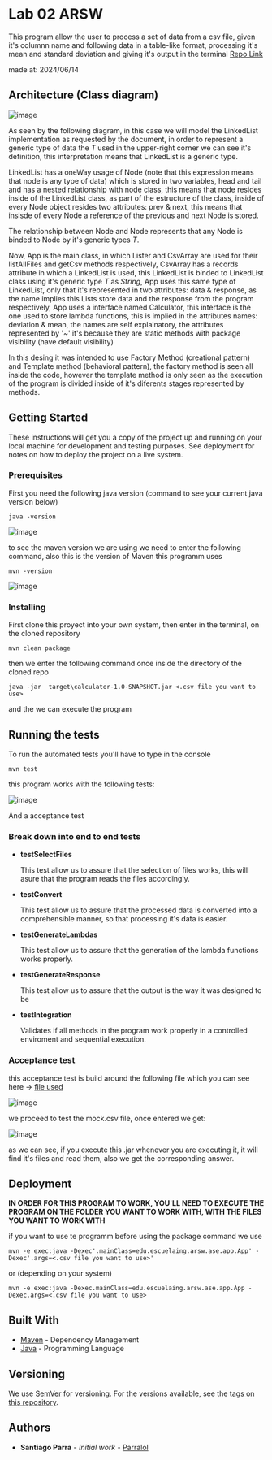 # Lab 02 ARSW

This program allow the user to process a set of data from a csv file, given it's columnn name and following data in a table-like format, processing it's mean and standard deviation and giving it's output in the terminal 
[Repo Link](https://github.com/Parralol/Lab02ARSW)

made at: 2024/06/14

## Architecture (Class diagram)

![image](https://github.com/Parralol/Lab02ARSW/assets/110953563/b3c10b10-cfb9-4dab-9fc8-3918e53e4e41)

As seen by the following diagram, in this case we will model the LinkedList implementation as requested by the document, in order to represent a generic type of data the _T_ used in the upper-right corner we can see it's definition, this interpretation means that LinkedList is a generic type.

LinkedList has a oneWay usage of Node<T> (note that this expression means that node is any type of data) which is stored in two variables, head and tail and has a nested relationship with node class, this means that node resides inside of the LinkedList class, as part of the estructure of the class, inside of every Node object resides two attributes: prev & next, this means that insisde of every Node a reference of the previous and next Node is stored.

The relationship between Node<T> and Node represents that any Node<T> is binded to Node by it's generic types _T_.

Now, App is the main class, in which Lister and CsvArray are used for their listAllFiles and getCsv methods respectively, CsvArray has a records attribute in which a LinkedList<String> is used, this LinkedList is binded to LinkedList class using it's generic type _T_ as _String_, App uses this same type of LinkedList, only that it's represented in two attributes: data & response, as the name implies this Lists store data and the response from the program respectively, App uses a interface named Calculator, this interface is the one used to store lambda functions, this is implied in the attributes names: deviation & mean, the names are self explainatory, the attributes represented by '~' it's because they are static methods with package visibility (have default visibility)

In this desing it was intended to use Factory Method (creational pattern) and Template method (behavioral pattern), the factory method is seen all inside the code, however the template method is only seen as the execution of the program is divided inside of it's diferents stages represented by methods.

## Getting Started

These instructions will get you a copy of the project up and running on your local machine for development and testing purposes. See deployment for notes on how to deploy the project on a live system.

### Prerequisites

First you need the following java version (command to see your current java version below)

```
java -version
```

![image](https://github.com/Parralol/Taller1ARSW/assets/110953563/6088e13f-2c49-4e5f-9eb3-c09642af5d65)

to see the maven version we are using we need to enter the following command, also this is the version of Maven this programm uses

```
mvn -version
```

![image](https://github.com/Parralol/Taller1ARSW/assets/110953563/0c2f20e7-a955-4aa5-bb92-a073488ba7e1)

### Installing

First clone this proyect into your own system, then enter in the terminal, on the cloned repository

```
mvn clean package
```

then we enter the following command once inside the directory of the cloned repo

```
java -jar  target\calculator-1.0-SNAPSHOT.jar <.csv file you want to use>
```
and the we can execute the program


## Running the tests

To run the automated tests you'll have to type in the console 
```
mvn test
```
this program works with the following tests:

![image](https://github.com/Parralol/Lab02ARSW/assets/110953563/fe8a0e8e-00bc-4269-8c0a-98483b6b4523)


And a acceptance test

### Break down into end to end tests

* **testSelectFiles**

    This test allow us to assure that the selection of files  works, this will asure that the program reads the files accordingly. 

* **testConvert**
  
    This test allow us to assure that the processed data is converted into a comprehensible manner, so that processing it's data is easier.

* **testGenerateLambdas**
  
     This test allow us to assure that the generation of the lambda functions works properly.

* **testGenerateResponse**

  This test allow us to assure that the output is the way it was designed to be

* **testIntegration**

  Validates if all methods in the program work properly in a controlled enviroment and sequential execution.


### Acceptance test

this acceptance test is build around the following file which you can see here -> [file used](https://github.com/Parralol/Lab02ARSW/blob/main/resources/mock.csv)


![image](https://github.com/Parralol/Lab02ARSW/assets/110953563/18bd4de0-b6da-4d1f-8274-96074ffa484d)


we proceed to test the mock.csv file, once entered we get:

![image](https://github.com/Parralol/Lab02ARSW/assets/110953563/3de9d8ee-6e32-4f89-bbd1-4e253ce68109)


as we can see, if you execute this .jar whenever you are executing it, it will find it's files and read them, also we get the corresponding answer.

## Deployment

**IN ORDER FOR THIS PROGRAM TO WORK, YOU'LL NEED TO EXECUTE THE PROGRAM ON THE FOLDER YOU WANT TO WORK WITH, WITH THE FILES YOU WANT TO WORK WITH**

if you want to use te programm before using the package command we use

```
mvn -e exec:java -Dexec'.mainClass=edu.escuelaing.arsw.ase.app.App' -Dexec'.args=<.csv file you want to use>'
```
or (depending on your system)

```
mvn -e exec:java -Dexec.mainClass=edu.escuelaing.arsw.ase.app.App -Dexec.args=<.csv file you want to use>
```

## Built With

* [Maven](https://maven.apache.org/) - Dependency Management
* [Java](https://www.oracle.com/java/technologies/) - Programming Language

## Versioning

We use [SemVer](http://semver.org/) for versioning. For the versions available, see the [tags on this repository](https://github.com/your/project/tags). 

## Authors

* **Santiago Parra** - *Initial work* - [Parralol](https://github.com/Parralol)



